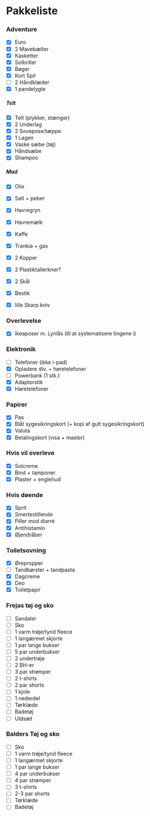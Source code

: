 # Pakkeliste

### Adventure
- [x] Euro
- [x] 2 Mavebælter
- [x] Kasketter
- [x] Solbriller
- [x] Bøger
- [x] Kort Spil
- [ ] 2 Håndklæder
- [x] 1 pandelygte

##### Telt
- [x] Telt (plykker, stænger)
- [x] 2 Underlag
- [x] 2 Sovepose/tæppe
- [x] 1 Lagen
- [x] Vaske sæbe (tøj)
- [x] Håndsæbe
- [x] Shampoo

##### Mad
- [x] Olie
- [x] Salt + peber
- [x] Havregryn
- [x] Havremælk
- [x] Kaffe
- [x] Trankia + gas
- [x] 2 Kopper
- [x] 2 Plastiktallerkner?
- [x] 2 Skål
- [x] Bestik
- [x] lille Skarp kniv


### Overlevelse
- [x] Ikeaposer m. Lynlås (til at systematisere tingene i)

### Elektronik
- [ ] Telefoner (ikke i-pad)
- [x] Opladere div. + høretelefoner
- [ ] Powerbank (1 stk.)
- [x] Adaptorstik
- [x] Høretelefoner

### Papirer
- [x] Pas
- [x] Blåt sygesikringskort (+ kopi af gult sygesikringskort)
- [x] Valuta
- [x] Betalingskort (visa + master)

### Hvis vil overleve
- [x] Solcreme
- [x] Bind + tamponer
- [x] Plaster + englehud

### Hvis døende
- [x] Sprit
- [x] Smertestillende
- [x] Piller mod diarré
- [x] Antihistamin
- [x] Øjendråber

### Toiletsovning 
- [x] Ørepropper
- [ ] Tandbørster + tandpasta
- [x] Dagcreme
- [x] Deo
- [x] Toiletpapir

### Frejas tøj og sko
- [ ] Sandaler
- [ ] Sko
- [ ] 1 varm trøje/tynd fleece
- [ ] 1 langærmet skjorte
- [ ] 1 par lange bukser
- [ ] 5 par underbukser
- [ ] 2 undertrøje
- [ ] 2 BH-er
- [ ] 3 par strømper
- [ ] 2 t-shirts
- [ ] 2 par shorts
- [ ] 1 kjole 
- [ ] 1 nederdel
- [ ] Tørklæde
- [ ] Badetøj
- [ ] Uldsæt

### Balders Tøj og sko
- [ ] Sko
- [ ] 1 varm trøje/tynd fleece
- [ ] 1 langærmet skjorte
- [ ] 1 par lange bukser
- [ ] 4 par underbukser
- [ ] 4 par strømper
- [ ] 3 t-shirts
- [ ] 2-3 par shorts
- [ ] Tørklæde
- [ ] Badetøj
